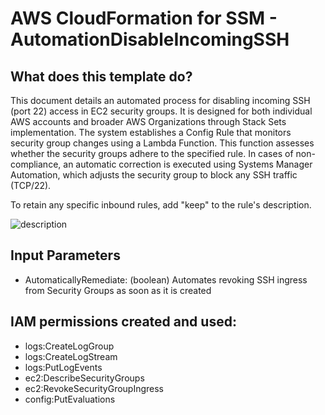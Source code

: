 # AWS CloudFormation for SSM - AutomationDisableIncomingSSH

## What does this template do?


This document details an automated process for disabling incoming SSH (port 22) access in EC2 security groups. It is designed for both individual AWS accounts and broader AWS Organizations through Stack Sets implementation. The system establishes a Config Rule that monitors security group changes using a Lambda Function. This function assesses whether the security groups adhere to the specified rule. In cases of non-compliance, an automatic correction is executed using Systems Manager Automation, which adjusts the security group to block any SSH traffic (TCP/22).

To retain any specific inbound rules, add "keep" to the rule's description.


![description](https://github.com/WooDzu/cloudformation-config-ip-remediation/assets/2228236/e317360f-d2fe-4612-9dea-9da3755dc101)


## Input Parameters
* AutomaticallyRemediate: (boolean) Automates revoking SSH ingress from Security Groups as soon as it is created

## IAM permissions created and used:

- logs:CreateLogGroup
- logs:CreateLogStream
- logs:PutLogEvents
- ec2:DescribeSecurityGroups
- ec2:RevokeSecurityGroupIngress
- config:PutEvaluations

